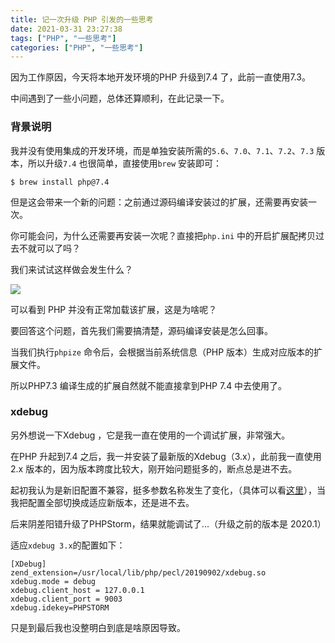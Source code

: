 ```yaml
---
title: 记一次升级 PHP 引发的一些思考
date: 2021-03-31 23:27:38
tags: ["PHP", "一些思考"]
categories: ["PHP", "一些思考"]
---
```


因为工作原因，今天将本地开发环境的PHP 升级到7.4 了，此前一直使用7.3。

中间遇到了一些小问题，总体还算顺利，在此记录一下。

<!-- more -->

### 背景说明
我并没有使用集成的开发环境，而是单独安装所需的`5.6`、`7.0`、`7.1`、`7.2`、`7.3` 版本，所以升级`7.4` 也很简单，直接使用`brew` 安装即可：

```
$ brew install php@7.4
```

但是这会带来一个新的问题：之前通过源码编译安装过的扩展，还需要再安装一次。

你可能会问，为什么还需要再安装一次呢？直接把`php.ini` 中的开启扩展配拷贝过去不就可以了吗？

我们来试试这样做会发生什么？

![](https://cdn.jsdelivr.net/gh/0xAiKang/CDN/blog/images/20210331215353.png)

可以看到 PHP 并没有正常加载该扩展，这是为啥呢？

要回答这个问题，首先我们需要搞清楚，源码编译安装是怎么回事。

当我们执行`phpize` 命令后，会根据当前系统信息（PHP 版本）生成对应版本的扩展文件。

所以PHP7.3 编译生成的扩展自然就不能直接拿到PHP 7.4 中去使用了。

### xdebug

另外想说一下Xdebug ，它是我一直在使用的一个调试扩展，非常强大。

在PHP 升起到7.4 之后，我一并安装了最新版的Xdebug（3.x），此前我一直使用 2.x 版本的，因为版本跨度比较大，刚开始问题挺多的，断点总是进不去。

起初我认为是新旧配置不兼容，挺多参数名称发生了变化，（具体可以看[这里](https://xdebug.org/docs/upgrade_guide/en)），当我把配置全部切换成适应新版本，还是进不去。

后来阴差阳错升级了PHPStorm，结果就能调试了...（升级之前的版本是 2020.1）

适应`xdebug 3.x`的配置如下：
```
[XDebug]
zend_extension=/usr/local/lib/php/pecl/20190902/xdebug.so
xdebug.mode = debug
xdebug.client_host = 127.0.0.1
xdebug.client_port = 9003
xdebug.idekey=PHPSTORM
```

只是到最后我也没整明白到底是啥原因导致。